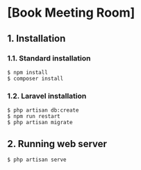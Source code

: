 # [Book Meeting Room]

## 1. Installation

### 1.1. Standard installation
```
$ npm install
$ composer install
```

### 1.2. Laravel installation
```
$ php artisan db:create
$ npm run restart
$ php artisan migrate
```

## 2. Running web server
```
$ php artisan serve
```
